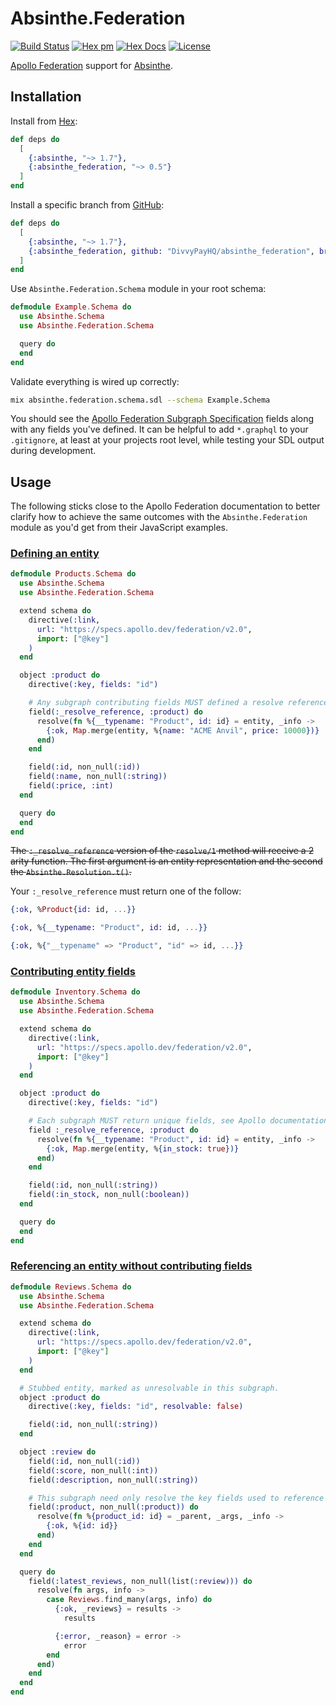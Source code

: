 # Absinthe.Federation

[![Build Status](https://github.com/DivvyPayHQ/absinthe_federation/workflows/CI/badge.svg)](https://github.com/DivvyPayHQ/absinthe_federation/actions?query=workflow%3ACI)
[![Hex pm](https://img.shields.io/hexpm/v/absinthe_federation.svg)](https://hex.pm/packages/absinthe_federation)
[![Hex Docs](https://img.shields.io/badge/hex-docs-blue.svg)](https://hexdocs.pm/absinthe_federation/)
[![License](https://img.shields.io/badge/License-MIT-blue.svg)](https://opensource.org/licenses/MIT)

[Apollo Federation](https://www.apollographql.com/docs/federation) support for [Absinthe](https://hexdocs.pm/absinthe/overview.html).

## Installation

Install from [Hex](https://hex.pm/packages/absinthe_federation):

```elixir
def deps do
  [
    {:absinthe, "~> 1.7"},
    {:absinthe_federation, "~> 0.5"}
  ]
end
```

Install a specific branch from [GitHub](https://github.com/DivvyPayHQ/absinthe_federation):

```elixir
def deps do
  [
    {:absinthe, "~> 1.7"},
    {:absinthe_federation, github: "DivvyPayHQ/absinthe_federation", branch: "main"}
  ]
end
```

Use `Absinthe.Federation.Schema` module in your root schema:

```elixir
defmodule Example.Schema do
  use Absinthe.Schema
  use Absinthe.Federation.Schema

  query do
  end
end
```

Validate everything is wired up correctly:

```bash
mix absinthe.federation.schema.sdl --schema Example.Schema
```

You should see the [Apollo Federation Subgraph Specification](https://www.apollographql.com/docs/federation/subgraph-spec) fields along with any fields you've defined. It can be helpful to add `*.graphql` to your `.gitignore`, at least at your projects root level, while testing your SDL output during development.

## Usage

The following sticks close to the Apollo Federation documentation to better clarify how to achieve the same outcomes with the `Absinthe.Federation` module as you'd get from their JavaScript examples.

### [Defining an entity](https://www.apollographql.com/docs/federation/entities#defining-an-entity)

```elixir
defmodule Products.Schema do
  use Absinthe.Schema
  use Absinthe.Federation.Schema

  extend schema do
    directive(:link,
      url: "https://specs.apollo.dev/federation/v2.0",
      import: ["@key"]
    )
  end

  object :product do
    directive(:key, fields: "id")

    # Any subgraph contributing fields MUST defined a resolve reference.
    field(:_resolve_reference, :product) do
      resolve(fn %{__typename: "Product", id: id} = entity, _info ->
        {:ok, Map.merge(entity, %{name: "ACME Anvil", price: 10000})}
      end)
    end

    field(:id, non_null(:id))
    field(:name, non_null(:string))
    field(:price, :int)
  end

  query do
  end
end
```

~~The `:_resolve_reference` version of the `resolve/1` method will receive a 2 arity function. The first argument is an entity representation and the second the `Absinthe.Resolution.t()`.~~

Your `:_resolve_reference` must return one of the follow:

```elixir
{:ok, %Product{id: id, ...}}
```

```elixir
{:ok, %{__typename: "Product", id: id, ...}}
```

```elixir
{:ok, %{"__typename" => "Product", "id" => id, ...}}
```

### [Contributing entity fields](https://www.apollographql.com/docs/federation/entities#contributing-entity-fields)

```elixir
defmodule Inventory.Schema do
  use Absinthe.Schema
  use Absinthe.Federation.Schema

  extend schema do
    directive(:link,
      url: "https://specs.apollo.dev/federation/v2.0",
      import: ["@key"]
    )
  end

  object :product do
    directive(:key, fields: "id")

    # Each subgraph MUST return unique fields, see Apollo documentation for more details.
    field :_resolve_reference, :product do
      resolve(fn %{__typename: "Product", id: id} = entity, _info ->
        {:ok, Map.merge(entity, %{in_stock: true})}
      end)
    end

    field(:id, non_null(:string))
    field(:in_stock, non_null(:boolean))
  end

  query do
  end
end
```

### [Referencing an entity without contributing fields](https://www.apollographql.com/docs/federation/entities#referencing-an-entity-without-contributing-fields)

```elixir
defmodule Reviews.Schema do
  use Absinthe.Schema
  use Absinthe.Federation.Schema

  extend schema do
    directive(:link,
      url: "https://specs.apollo.dev/federation/v2.0",
      import: ["@key"]
    )
  end

  # Stubbed entity, marked as unresolvable in this subgraph.
  object :product do
    directive(:key, fields: "id", resolvable: false)

    field(:id, non_null(:string))
  end

  object :review do
    field(:id, non_null(:id))
    field(:score, non_null(:int))
    field(:description, non_null(:string))

    # This subgraph need only resolve the key fields used to reference the entity.
    field(:product, non_null(:product)) do
      resolve(fn %{product_id: id} = _parent, _args, _info ->
        {:ok, %{id: id}}
      end)
    end
  end

  query do
    field(:latest_reviews, non_null(list(:review))) do
      resolve(fn args, info ->
        case Reviews.find_many(args, info) do
          {:ok, _reviews} = results ->
            results

          {:error, _reason} = error ->
            error
        end
      end)
    end
  end
end
```
